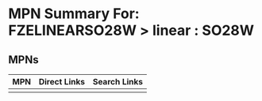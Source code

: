 



# MPN Summary For: FZELINEARSO28W > linear : SO28W

## MPNs
  

|MPN|Direct Links|Search Links|
| :--- | :--- | :--- |
||||
